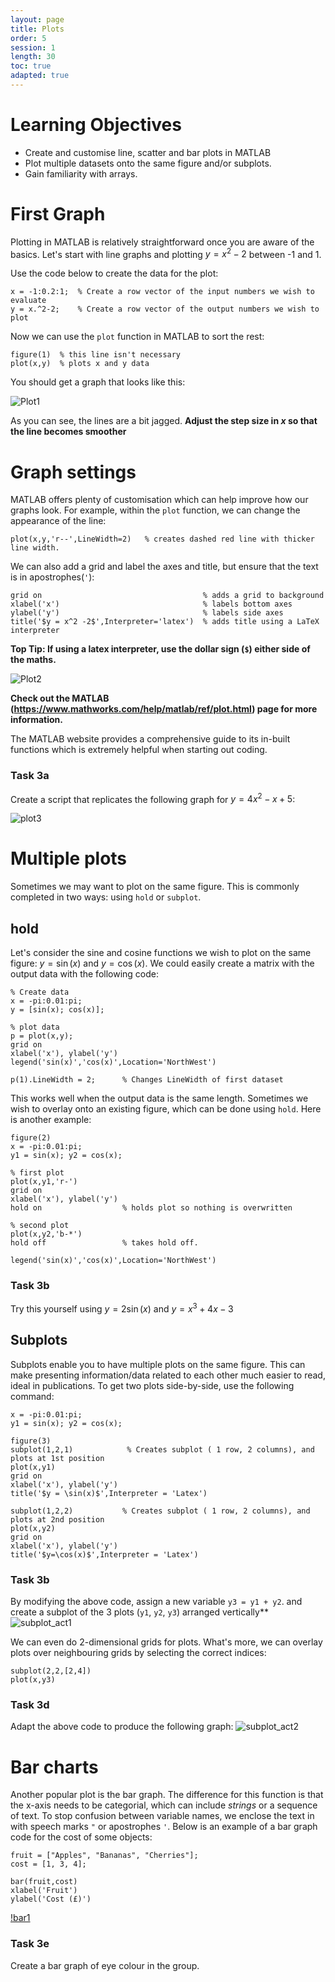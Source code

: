 ```yaml
---
layout: page
title: Plots
order: 5
session: 1
length: 30
toc: true
adapted: true
---
```

# Learning Objectives
- Create and customise line, scatter and bar plots in MATLAB
- Plot multiple datasets onto the same figure and/or subplots.
- Gain familiarity with arrays.

# First Graph
Plotting in MATLAB is relatively straightforward once you are aware of the basics. Let's start with line graphs and plotting $y = x^2-2$ between -1 and 1.

Use the code below to create the data for the plot:

```
x = -1:0.2:1;  % Create a row vector of the input numbers we wish to evaluate
y = x.^2-2;    % Create a row vector of the output numbers we wish to plot
```

Now we can use the `plot` function in MATLAB to sort the rest:

```
figure(1)  % this line isn't necessary
plot(x,y)  % plots x and y data
```
You should get a graph that looks like this:

![Plot1](../fig/plot1.png)


As you can see, the lines are a bit jagged. **Adjust the step size in $x$ so that the line becomes smoother**

# Graph settings
MATLAB offers plenty of customisation which can help improve how our graphs look. For example, within the `plot` function, we can change the appearance of the line:

```
plot(x,y,'r--',LineWidth=2)   % creates dashed red line with thicker line width.
```

We can also add a grid and label the axes and title, but ensure that the text is in apostrophes(`'`):

```
grid on                                    % adds a grid to background
xlabel('x')                                % labels bottom axes
ylabel('y')                                % labels side axes
title('$y = x^2 -2$',Interpreter='latex')  % adds title using a LaTeX interpreter
```

**Top Tip: If using a latex interpreter, use the dollar sign (`$`) either side of the maths.**

![Plot2](../fig/plot2.png)

**Check out the MATLAB (https://www.mathworks.com/help/matlab/ref/plot.html) page for more information.**

The MATLAB website provides a comprehensive guide to its in-built functions which is extremely helpful when starting out coding.

### Task 3a
Create a script that replicates the following graph for $y = 4x^2 -x +5$:

![plot3](plot3.png)

# Multiple plots
Sometimes we may want to plot on the same figure. This is commonly completed in two ways: using `hold` or `subplot`.

## hold
Let's consider the sine and cosine functions we wish to plot on the same figure: $y = \sin(x)$ and $y= \cos(x)$. We could easily create a matrix with the output data with the following code: 
```
% Create data
x = -pi:0.01:pi;
y = [sin(x); cos(x)];

% plot data
p = plot(x,y);
grid on
xlabel('x'), ylabel('y')
legend('sin(x)','cos(x)',Location='NorthWest')

p(1).LineWidth = 2;      % Changes LineWidth of first dataset
```
This works well when the output data is the same length. Sometimes we wish to overlay onto an existing figure, which can be done using `hold`. Here is another example:
```
figure(2)
x = -pi:0.01:pi;
y1 = sin(x); y2 = cos(x);

% first plot
plot(x,y1,'r-')
grid on
xlabel('x'), ylabel('y')
hold on                  % holds plot so nothing is overwritten

% second plot 
plot(x,y2,'b-*')
hold off                 % takes hold off.

legend('sin(x)','cos(x)',Location='NorthWest')
```

### Task 3b 
Try this yourself using $y = 2\sin(x)$ and $y = x^3 + 4x -3$

## Subplots
Subplots enable you to have multiple plots on the same figure. This can make presenting information/data related to each other much easier to read, ideal in publications.
To get two plots side-by-side, use the following command:
```
x = -pi:0.01:pi;
y1 = sin(x); y2 = cos(x);

figure(3)
subplot(1,2,1)            % Creates subplot ( 1 row, 2 columns), and plots at 1st position
plot(x,y1)
grid on
xlabel('x'), ylabel('y')
title('$y = \sin(x)$',Interpreter = 'Latex')

subplot(1,2,2)           % Creates subplot ( 1 row, 2 columns), and plots at 2nd position
plot(x,y2)
grid on
xlabel('x'), ylabel('y')
title('$y=\cos(x)$',Interpreter = 'Latex')
```
### Task 3b
By modifying the above code, assign a new variable `y3 = y1 + y2`. and create a subplot of the 3 plots (`y1`, `y2`, `y3`) arranged vertically**
![subplot_act1](../fig/subplot_act_1.jpg)


We can even do 2-dimensional grids for plots. What's more, we can overlay plots over neighbouring grids by selecting the correct indices:

```
subplot(2,2,[2,4])
plot(x,y3)
```

### Task 3d
Adapt the above code to produce the following graph:
![subplot_act2](../fig/subplot_act_2.jpg)

# Bar charts
Another popular plot is the bar graph. The difference for this function is that the x-axis needs to be categorial, which can include *strings* or a sequence of text. To stop confusion between variable names, we enclose the text in with speech marks `"` or apostrophes `'`. Below is an example of a bar graph code for the cost of some objects:
```
fruit = ["Apples", "Bananas", "Cherries"];
cost = [1, 3, 4];

bar(fruit,cost)
xlabel('Fruit')
ylabel('Cost (£)')
```
[!bar1](../fig/bar_1.jpg)

### Task 3e
Create a bar graph of eye colour in the group.
